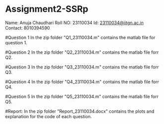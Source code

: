 # Assignment2-SSRp

Name: Anuja Chaudhari
Roll NO: 23110034
Id: 23110034@iitgn.ac.in
Contact: 8010394590

#Question 1
In the zip folder "Q1_23110034.m" contains the matlab file for question 1.

#Question 2
In the zip folder "Q2_23110034.m" contains the matlab file forr Q2.

#Question 3
In the zip folder "Q3_23110034.m" contains the matlab file forr Q3.

#Question 4
In the zip folder "Q4_23110034.m" contains the matlab file forr Q4.

#Question 5
In the zip folder "Q5_23110034.m" contains the matlab file forr Q5.

#Report:
In the zip folder "Report_23110034.docx" contains the plots and explanation for the code of each question.

